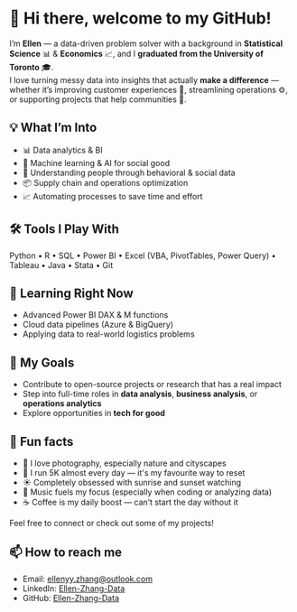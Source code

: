 # 👋 Hi there, welcome to my GitHub!

<!--
**Ellen-Zhang-Data/Ellen-Zhang-Data** is a ✨ _special_ ✨ repository because its `README.md` (this file) appears on your GitHub profile.

Here are some ideas to get you started:

- 🔭 I’m currently working on ...
- 🌱 I’m currently learning ...
- 👯 I’m looking to collaborate on ...
- 🤔 I’m looking for help with ...
- 💬 Ask me about ...
- 📫 How to reach me: ...
- 😄 Pronouns: ...
- ⚡ Fun fact: ...
-->

I’m **Ellen** — a data-driven problem solver with a background in **Statistical Science** 📊 & **Economics** 📈, and I **graduated from the University of Toronto** 🎓.  
I love turning messy data into insights that actually **make a difference** — whether it’s improving customer experiences 💬, streamlining operations ⚙️, or supporting projects that help communities 🌱.

## 💡 What I’m Into
- 📊 Data analytics & BI  
- 🤖 Machine learning & AI for social good  
- 🧠 Understanding people through behavioral & social data  
- 📦 Supply chain and operations optimization  
- 📈 Automating processes to save time and effort  

## 🛠 Tools I Play With
Python • R • SQL • Power BI • Excel (VBA, PivotTables, Power Query) • Tableau • Java • Stata • Git  

## 🌱 Learning Right Now
- Advanced Power BI DAX & M functions  
- Cloud data pipelines (Azure & BigQuery)  
- Applying data to real-world logistics problems  

## 🎯 My Goals
- Contribute to open-source projects or research that has a real impact  
- Step into full-time roles in **data analysis**, **business analysis**, or **operations analytics**  
- Explore opportunities in **tech for good**  

## 🌟 Fun facts
- 📸 I love photography, especially nature and cityscapes  
- 🏃 I run 5K almost every day — it's my favourite way to reset  
- ☀️ Completely obsessed with sunrise and sunset watching  
- 🎵 Music fuels my focus (especially when coding or analyzing data)  
- ☕ Coffee is my daily boost — can’t start the day without it  

Feel free to connect or check out some of my projects!

## 📫 How to reach me
- Email: ellenyy.zhang@outlook.com  
- LinkedIn: [Ellen-Zhang-Data](https://www.linkedin.com/in/ellen-zhang-data)  
- GitHub: [Ellen-Zhang-Data](https://github.com/Ellen-Zhang-Data)
